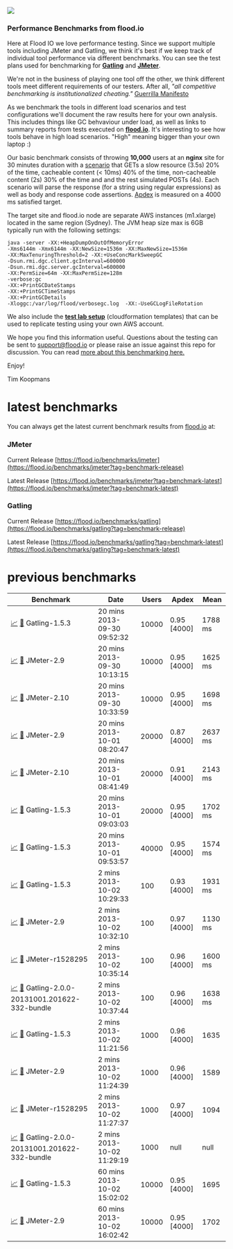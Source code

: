 ![](https://flood.io/assets/flood-logo.png)

### Performance Benchmarks from flood.io

Here at Flood IO we love performance testing. Since we support multiple tools including JMeter and Gatling, we think it's best if we keep track of individual tool performance via different benchmarks. You can see the test plans used for benchmarking for __[Gatling](./benchmarks/spec/gatling.scala)__ and __[JMeter](./benchmarks/spec/jmeter.jmx)__.

We're not in the business of playing one tool off the other, we think different tools meet different requirements of our testers. After all, _"all competitive benchmarking is institutionalized cheating."_ [Guerrilla Manifesto](http://www.perfdynamics.com/Manifesto/gcaprules.html#tth_sEc1.21)

As we benchmark the tools in different load scenarios and test configurations we'll document the raw results here for your own analysis. This includes things like GC behvaviour under load, as well as links to summary reports from tests executed on __[flood.io](https://flood.io)__. It's interesting to see how tools behave in high load scenarios. "High" meaning bigger than your own laptop :)

Our basic benchmark consists of throwing __10,000__ users at an __nginx__ site for 30 minutes duration with a [scenario](./benchmarks/spec/scenario.md) that GETs a slow resource (3.5s) 20% of the time, cacheable content (< 10ms) 40% of the time, non-cacheable content (2s) 30% of the time and and the rest simulated POSTs (4s). Each scenario will parse the response (for a string using regular expressions) as well as body and response code assertions. [Apdex](http://apdex.org) is measured on a 4000 ms satisfied target. 

The target site and flood.io node are separate AWS instances (m1.xlarge) located in the same region (Sydney). The JVM heap size max is 6GB typically run with the following settings:

```
java -server -XX:+HeapDumpOnOutOfMemoryError 
-Xms6144m -Xmx6144m -XX:NewSize=1536m -XX:MaxNewSize=1536m 
-XX:MaxTenuringThreshold=2 -XX:+UseConcMarkSweepGC 
-Dsun.rmi.dgc.client.gcInterval=600000 
-Dsun.rmi.dgc.server.gcInterval=600000 
-XX:PermSize=64m -XX:MaxPermSize=128m 
-verbose:gc 
-XX:+PrintGCDateStamps 
-XX:+PrintGCTimeStamps 
-XX:+PrintGCDetails
-Xloggc:/var/log/flood/verbosegc.log  -XX:-UseGCLogFileRotation
```

We also include the __[test lab setup](./sites)__ (cloudformation templates) that can be used to replicate testing using your own AWS account. 

We hope you find this information useful. Questions about the testing can be sent to support@flood.io or please raise an issue against this repo for discussion. You can read [more about this benchmarking here.](https://flood.io/blog/11-benchmarking-jmeter-and-gatling)

Enjoy!

Tim Koopmans

latest benchmarks
==============
You can always get the latest current benchmark results from [flood.io](https://flood.io) at:

### JMeter

Current Release [https://flood.io/benchmarks/jmeter](https://flood.io/benchmarks/jmeter?tag=benchmark-release)

Latest Release [https://flood.io/benchmarks/jmeter?tag=benchmark-latest](https://flood.io/benchmarks/jmeter?tag=benchmark-latest)

### Gatling

Current Release [https://flood.io/benchmarks/gatling](https://flood.io/benchmarks/gatling?tag=benchmark-release)

Latest Release [https://flood.io/benchmarks/gatling?tag=benchmark-latest](https://flood.io/benchmarks/gatling?tag=benchmark-latest)

previous benchmarks
==============

| Benchmark  | Date         | Users                        | Apdex | Mean       |
| -----      |-----         |-----                         |-----  |-----       |
| [:chart_with_upwards_trend:](./benchmarks/results/e639303fb162ce.md) [:link:](https://flood.io/e639303fb162ce) Gatling-1.5.3    | 20 mins<br>2013-09-30 09:52:32| 10000  | 0.95 [4000] | 1788 ms |
| [:chart_with_upwards_trend:](./benchmarks/results/e281b0e339fb14.md) [:link:](https://flood.io/e281b0e339fb14) JMeter-2.9       | 20 mins<br>2013-09-30 10:13:15| 10000  | 0.95 [4000] | 1625 ms |
| [:chart_with_upwards_trend:](./benchmarks/results/9fde49a2f3d43b.md) [:link:](https://flood.io/9fde49a2f3d43b) JMeter-2.10      | 20 mins<br>2013-09-30 10:33:59| 10000  | 0.95 [4000] | 1698 ms |
| [:chart_with_upwards_trend:](./benchmarks/results/2037deb43774de.md) [:link:](https://flood.io/2037deb43774de) JMeter-2.9       | 20 mins<br>2013-10-01 08:20:47| 20000  | 0.87 [4000] | 2637 ms |
| [:chart_with_upwards_trend:](./benchmarks/results/57b90939e21846.md) [:link:](https://flood.io/57b90939e21846) JMeter-2.10      | 20 mins<br>2013-10-01 08:41:49| 20000  | 0.91 [4000] | 2143 ms |
| [:chart_with_upwards_trend:](./benchmarks/results/6666b6bc4cb8a2.md) [:link:](https://flood.io/6666b6bc4cb8a2) Gatling-1.5.3    | 20 mins<br>2013-10-01 09:03:03| 20000  | 0.95 [4000] | 1702 ms |
| [:chart_with_upwards_trend:](./benchmarks/results/2c13788664d83d.md) [:link:](https://flood.io/2c13788664d83d) Gatling-1.5.3    | 20 mins<br>2013-10-01 09:53:57| 40000  | 0.95 [4000] | 1574 ms |
| [:chart_with_upwards_trend:](./benchmarks/results/5bdd2601b9fb3c.md) [:link:](https://flood.io/5bdd2601b9fb3c) Gatling-1.5.3    | 2 mins<br>2013-10-02 10:29:33 |  100   | 0.93 [4000] | 1931 ms |
| [:chart_with_upwards_trend:](./benchmarks/results/4ab9feb117064d.md) [:link:](https://flood.io/4ab9feb117064d) JMeter-2.9       | 2 mins<br>2013-10-02 10:32:10 |  100   | 0.97 [4000] | 1130 ms |
| [:chart_with_upwards_trend:](./benchmarks/results/a7d55f2a8d313b.md) [:link:](https://flood.io/a7d55f2a8d313b) JMeter-r1528295  | 2 mins<br>2013-10-02 10:35:14 |  100   | 0.96 [4000] | 1600 ms |
| [:chart_with_upwards_trend:](./benchmarks/results/9d32af84735887.md) [:link:](https://flood.io/9d32af84735887) Gatling-2.0.0-20131001.201622-332-bundle | 2 mins<br>2013-10-02 10:37:44 | 100 | 0.96 [4000] | 1638 ms |
| [:chart_with_upwards_trend:](./benchmarks/results/60438b3ba7ff40.md) [:link:](https://flood.io/60438b3ba7ff40) Gatling-1.5.3 | 2 mins<br>2013-10-02 11:21:56 | 1000 | 0.96 [4000] | 1635 |
| [:chart_with_upwards_trend:](./benchmarks/results/92414be786899f.md) [:link:](https://flood.io/92414be786899f) JMeter-2.9 | 2 mins<br>2013-10-02 11:24:39 | 1000 | 0.96 [4000] | 1589 |
| [:chart_with_upwards_trend:](./benchmarks/results/c475124fac6feb.md) [:link:](https://flood.io/c475124fac6feb) JMeter-r1528295 | 2 mins<br>2013-10-02 11:27:37 | 1000 | 0.97 [4000] | 1094 |
| [:chart_with_upwards_trend:](./benchmarks/results/6c2b0496fecd57.md) [:link:](https://flood.io/6c2b0496fecd57) Gatling-2.0.0-20131001.201622-332-bundle | 2 mins<br>2013-10-02 11:29:19 | 1000 | null | null |
| [:chart_with_upwards_trend:](./benchmarks/results/2b930982efff3d.md) [:link:](https://flood.io/2b930982efff3d) Gatling-1.5.3 | 60 mins<br>2013-10-02 15:02:02 | 10000 | 0.95 [4000] | 1695 |
| [:chart_with_upwards_trend:](./benchmarks/results/4ba5ec4844fae0.md) [:link:](https://flood.io/4ba5ec4844fae0) JMeter-2.9 | 60 mins<br>2013-10-02 16:02:42 | 10000 | 0.95 [4000] | 1702 |
